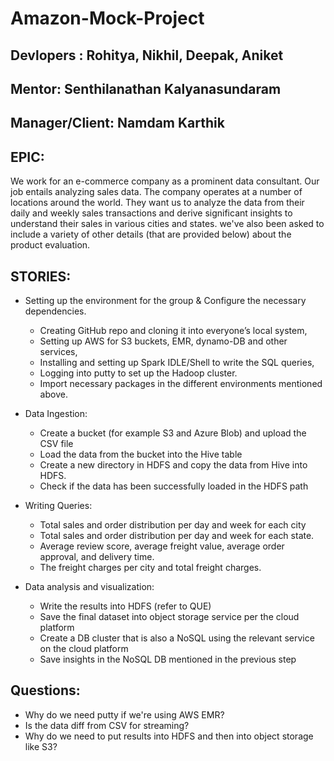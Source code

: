 # Amazon-Mock-Project

## Devlopers : Rohitya, Nikhil, Deepak, Aniket 
## Mentor: Senthilanathan Kalyanasundaram
## Manager/Client: Namdam Karthik


## EPIC:
 We work for an e-commerce company as a prominent data consultant. Our job entails analyzing sales data. The company operates at a number of locations around the world. They want us to analyze the data from their daily and weekly sales transactions and derive significant insights to understand their sales in various cities and states. we've also been asked to include a variety of other details (that are provided below) about the product evaluation.

## STORIES: 

- Setting up the environment for the group & Configure the necessary dependencies.
    - Creating GitHub repo and cloning it into everyone’s local system, 
    - Setting up  AWS for S3 buckets, EMR, dynamo-DB and other services, 
    - Installing and setting up Spark IDLE/Shell to write the SQL queries,
    - Logging into putty to set up the Hadoop cluster.
    - Import necessary packages in the different environments mentioned above.

- Data Ingestion:
    - Create a bucket (for example S3 and Azure Blob) and upload the CSV file
    - Load the data from the bucket into the Hive table
    - Create a new directory in HDFS and copy the data from Hive into HDFS.
    - Check if the data has been successfully loaded in the HDFS path
 
- Writing Queries:
    - Total sales and order distribution per day and week for each city
    - Total sales and order distribution per day and week for each state.
    - Average review score, average freight value, average order approval, and delivery time.
    - The freight charges per city and total freight charges.

- Data analysis and visualization:
    - Write the results into HDFS (refer to QUE)
    - Save the final dataset into object storage service per the cloud platform
    - Create a DB cluster that is also a NoSQL using the relevant service on the cloud platform
    - Save insights in the NoSQL DB mentioned in the previous step
 

## Questions:
- Why do we need putty if we're using AWS EMR?
- Is the data diff from CSV for streaming?
- Why do we need to put results into HDFS and then into object storage like S3?
